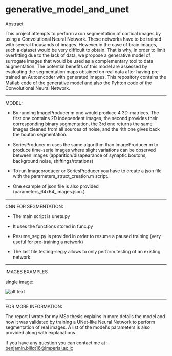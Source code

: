# generative_model_and_unet



Abstract

This project attempts to perform axon segmentation of cortical images by using a Convolutional Neural Network. These networks have to be trained with several thousands of images. However in the case of brain images, such a dataset would be very difficult to obtain. That is why, in order to limit overfitting due to the lack of data, we propose a generative model of surrogate images that would be used as a complementary tool to data augmentation. The potential benefits of this model are assessed by evaluating the segmentation maps obtained on real data after having pre-trained an Autoencoder with generated images. This repository contains the Matlab code of the generative model and also the Pyhton code of the Convolutional Neural Network. 

----------------

MODEL:

- By running ImageProducer.m one would produce 4 3D-matrices. The first one contains 2D independent images, the second provides their corresponding binary segmentation, the 3rd one returns the same images cleaned from all sources of noise, and the 4th one gives back the bouton segmentation.

- SeriesProducer.m uses the same algorithm than ImageProducer.m to produce time-serie images where slight variations can be observed between images (apparition/disapearance of synaptic boutons, background noise, shiftings/rotations)

- To run Imageproducer or SeriesProducer you have to create a json file with the parameters_struct_creation.m script. 

- One example of json file is also provided (parameters_64x64_images.json.)

----------------

CNN FOR SEGMENTATION:

- The main script is unets.py

- It uses the functions stored in func.py

- Resume_seg.py is provided in order to resume a paused training (very useful for pre-training a network)

- The last file testing-seg.y allows to only perform testing of an existing network.


----------------

IMAGES EXAMPLES

single image: 

![alt text](https://github.com/BBillot/generative_model_and_unet/single_image.png)

----------------

FOR MORE INFORMATION:

The report I wrote for my MSc thesis explains in more details the model and how it was validated by training a UNet-like Neural Network to perform segmentation of real images. A list of the model's parameters is also provided along with explanations.

If you have any question you can contact me at : benjamin.billot16@imperial.ac.ic    
